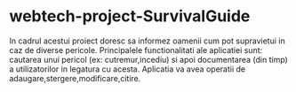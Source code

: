# webtech-project-SurvivalGuide

In cadrul acestui proiect doresc sa informez oamenii cum pot supravietui in caz de diverse pericole.
Principalele functionalitati ale aplicatiei sunt: cautarea unui pericol (ex: cutremur,incediu) si apoi documentarea (din timp) a utilizatorilor in legatura cu acesta.
Aplicatia va avea operatii de adaugare,stergere,modificare,citire.
